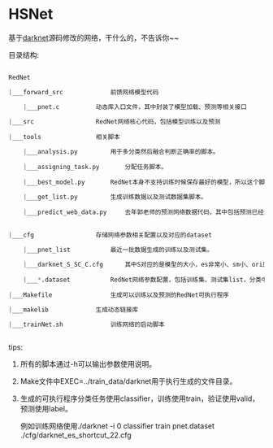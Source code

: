 # HSNet
基于[darknet](http://pjreddie.com/darknet/)源码修改的网络，干什么的，不告诉你~~


目录结构:
```python

RedNet

|___forward_src 			前馈网络模型代码

	|___pnet.c			动态库入口文件，其中封装了模型加载、预测等相关接口
	
|___src					RedNet网络核心代码，包括模型训练以及预测
	
|___tools				相关脚本

	|___analysis.py			用于多分类然后融合判断正确率的脚本。
	
	|___assigning_task.py		分配任务脚本。
	
	|___best_model.py		RedNet本身不支持训练时候保存最好的模型，所以这个脚本用来从模型中选择最好的模型。
	
	|___get_list.py			生成训练数据以及测试数据集脚本。
	
	|___predict_web_data.py		去年郭老师的预测网络数据代码，其中包括预测已经生成相应的报告。
	
	
|___cfg			 		存储网络参数相关配置以及对应的dataset

	|___pnet_list			最近一批数据生成的训练以及测试集。
	
	|___darknet_S_SC_C.cfg 		其中S对应的是模型的大小，es非常小、sm小、ori原始、l大，SC对应有无shortcut，C代表分类个数
	
	|___*.dataset			RedNet网络参数配置，包括训练集、测试集list，分类中心，半停阈值等。
	
|___Makefile				生成可以训练以及预测的RedNet可执行程序

|___makelib				生成动态链接库

|___trainNet.sh				训练网络的启动脚本
	
```

tips:
1. 所有的脚本通过-h可以输出参数使用说明。

2. Make文件中EXEC=../train_data/darknet用于执行生成的文件目录。

3. 生成的可执行程序分类任务使用classifier，训练使用train，验证使用valid，预测使用label。

	例如训练网络使用./darknet -i 0 classifier train pnet.dataset ./cfg/darknet_es_shortcut_22.cfg
